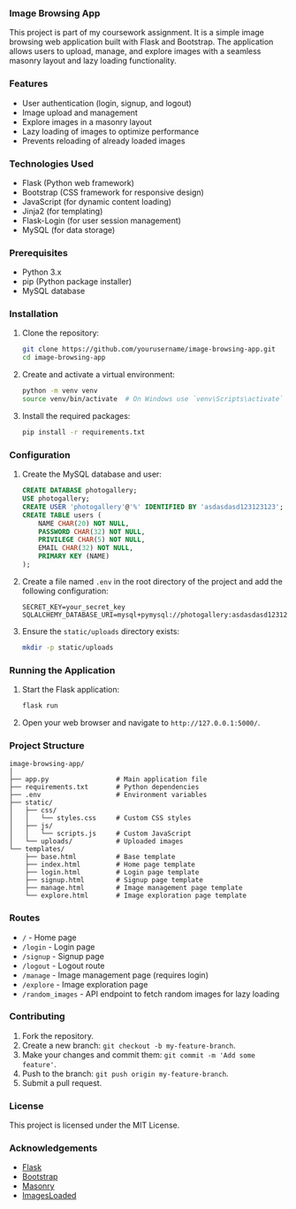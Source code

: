 ### Image Browsing App

This project is part of my coursework assignment. It is a simple image browsing web application built with Flask and Bootstrap. The application allows users to upload, manage, and explore images with a seamless masonry layout and lazy loading functionality.

### Features

- User authentication (login, signup, and logout)
- Image upload and management
- Explore images in a masonry layout
- Lazy loading of images to optimize performance
- Prevents reloading of already loaded images

### Technologies Used

- Flask (Python web framework)
- Bootstrap (CSS framework for responsive design)
- JavaScript (for dynamic content loading)
- Jinja2 (for templating)
- Flask-Login (for user session management)
- MySQL (for data storage)

### Prerequisites

- Python 3.x
- pip (Python package installer)
- MySQL database

### Installation

1. Clone the repository:
   ```sh
   git clone https://github.com/yourusername/image-browsing-app.git
   cd image-browsing-app
   ```

2. Create and activate a virtual environment:
   ```sh
   python -m venv venv
   source venv/bin/activate  # On Windows use `venv\Scripts\activate`
   ```

3. Install the required packages:
   ```sh
   pip install -r requirements.txt
   ```

### Configuration

1. Create the MySQL database and user:
   ```sql
   CREATE DATABASE photogallery;
   USE photogallery;
   CREATE USER 'photogallery'@'%' IDENTIFIED BY 'asdasdasd123123123';
   CREATE TABLE users (
       NAME CHAR(20) NOT NULL,
       PASSWORD CHAR(32) NOT NULL,
       PRIVILEGE CHAR(5) NOT NULL,
       EMAIL CHAR(32) NOT NULL,
       PRIMARY KEY (NAME)
   );
   ```

2. Create a file named `.env` in the root directory of the project and add the following configuration:
   ```plaintext
   SECRET_KEY=your_secret_key
   SQLALCHEMY_DATABASE_URI=mysql+pymysql://photogallery:asdasdasd123123123@localhost/photogallery
   ```

3. Ensure the `static/uploads` directory exists:
   ```sh
   mkdir -p static/uploads
   ```

### Running the Application

1. Start the Flask application:
   ```sh
   flask run
   ```

2. Open your web browser and navigate to `http://127.0.0.1:5000/`.

### Project Structure

```plaintext
image-browsing-app/
│
├── app.py                 # Main application file
├── requirements.txt       # Python dependencies
├── .env                   # Environment variables
├── static/
│   ├── css/
│   │   └── styles.css     # Custom CSS styles
│   ├── js/
│   │   └── scripts.js     # Custom JavaScript
│   └── uploads/           # Uploaded images
└── templates/
    ├── base.html          # Base template
    ├── index.html         # Home page template
    ├── login.html         # Login page template
    ├── signup.html        # Signup page template
    ├── manage.html        # Image management page template
    └── explore.html       # Image exploration page template
```

### Routes

- `/` - Home page
- `/login` - Login page
- `/signup` - Signup page
- `/logout` - Logout route
- `/manage` - Image management page (requires login)
- `/explore` - Image exploration page
- `/random_images` - API endpoint to fetch random images for lazy loading

### Contributing

1. Fork the repository.
2. Create a new branch: `git checkout -b my-feature-branch`.
3. Make your changes and commit them: `git commit -m 'Add some feature'`.
4. Push to the branch: `git push origin my-feature-branch`.
5. Submit a pull request.

### License

This project is licensed under the MIT License.

### Acknowledgements

- [Flask](https://flask.palletsprojects.com/)
- [Bootstrap](https://getbootstrap.com/)
- [Masonry](https://masonry.desandro.com/)
- [ImagesLoaded](https://imagesloaded.desandro.com/)

